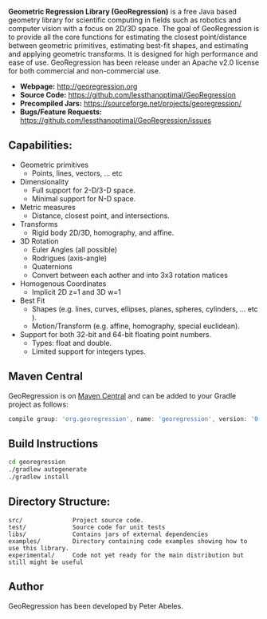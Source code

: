 **Geometric Regression Library (GeoRegression)** is a free Java based geometry library for scientific computing in fields such as robotics and computer vision with a focus on 2D/3D space. The goal of GeoRegression is to provide all the core functions for estimating the closest point/distance between geometric primitives, estimating best-fit shapes, and estimating and applying geometric transforms. It is designed for high performance and ease of use. GeoRegression has been release under an Apache v2.0 license for both commercial and non-commercial use.

* **Webpage:** http://georegression.org
* **Source Code:** https://github.com/lessthanoptimal/GeoRegression
* **Precompiled Jars:** https://sourceforge.net/projects/georegression/
* **Bugs/Feature Requests:** https://github.com/lessthanoptimal/GeoRegression/issues

## Capabilities:

* Geometric primitives
  * Points, lines, vectors, ... etc 
* Dimensionality
  * Full support for 2-D/3-D space.
  * Minimal support for N-D space. 
* Metric measures
  * Distance, closest point, and intersections. 
* Transforms
  * Rigid body 2D/3D, homography, and affine.
* 3D Rotation
  * Euler Angles (all possible)
  * Rodrigues (axis-angle)
  * Quaternions
  * Convert between each aother and into 3x3 rotation matices
* Homogenous Coordinates
  * Implicit 2D z=1 and 3D w=1
* Best Fit
  * Shapes (e.g. lines, curves, ellipses, planes, spheres, cylinders, ... etc ).
  * Motion/Transform (e.g. affine, homography, special euclidean). 
* Support for both 32-bit and 64-bit floating point numbers.
  * Types: float and double.
  * Limited support for integers types. 

## Maven Central

GeoRegression is on [Maven Central](https://mvnrepository.com/artifact/org.georegression/georegression) and can
be added to your Gradle project as follows:

```Groovy
compile group: 'org.georegression', name: 'georegression', version: '0.21'
```

## Build Instructions

```bash
cd georegression
./gradlew autogenerate
./gradlew install
```

## Directory Structure:

```
src/              Project source code.
test/             Source code for unit tests
libs/             Contains jars of external dependencies
examples/         Directory containing code examples showing how to use this library.
experimental/     Code not yet ready for the main distribution but still might be useful
```

## Author

GeoRegression has been developed by Peter Abeles.